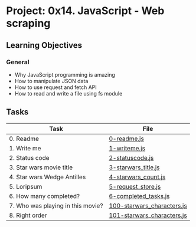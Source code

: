# Project: 0x14. JavaScript - Web scraping

<h2>Learning Objectives</h2>

<h3>General</h3>

<ul>
<li>Why JavaScript programming is amazing</li>
<li>How to manipulate JSON data</li>
<li>How to use request and fetch API</li>
<li>How to read and write a file using fs module</li>
</ul>

<h2>Tasks</h2>

| Task | File |
| ---- | ---- |
| 0. Readme | [0-readme.js](./0-readme.js) |
| 1. Write me | [1-writeme.js](./1-writeme.js) |
| 2. Status code | [2-statuscode.js](./2-statuscode.js) |
| 3. Star wars movie title | [3-starwars_title.js](./3-starwars_title.js) |
| 4. Star wars Wedge Antilles | [4-starwars_count.js](./4-starwars_count.js) |
| 5. Loripsum | [5-request_store.js](./5-request_store.js) |
| 6. How many completed? | [6-completed_tasks.js](./6-completed_tasks.js) |
| 7. Who was playing in this movie? | [100-starwars_characters.js](./100-starwars_characters.js) |
| 8. Right order | [101-starwars_characters.js](./101-starwars_characters.js) |
